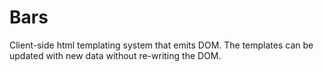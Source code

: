 # Bars
Client-side html templating system that emits DOM.  The templates can be updated with new data without re-writing the DOM.
